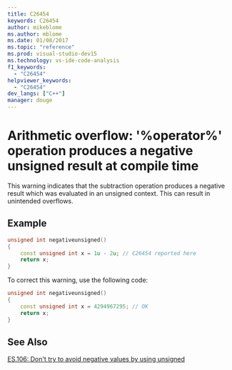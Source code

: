 ```yaml
---
title: C26454
keywords: C26454
author: mikeblome
ms.author: mblome
ms.date: 01/08/2017
ms.topic: "reference"
ms.prod: visual-studio-dev15
ms.technology: vs-ide-code-analysis
f1_keywords:
  - "C26454"
helpviewer_keywords:
  - "C26454"
dev_langs: ["C++"]
manager: douge
---
```


# Arithmetic overflow: '%operator%' operation produces a negative unsigned result at compile time

  This warning indicates that the subtraction operation produces a negative result which was evaluated in an unsigned context. This can result in unintended overflows.

## Example

```cpp
unsigned int negativeunsigned()
{
    const unsigned int x = 1u - 2u; // C26454 reported here
    return x;
}
```
 To correct this warning, use the following code:

```cpp
unsigned int negativeunsigned()
{
    const unsigned int x = 4294967295; // OK
    return x;
}
```

## See Also
[ES.106: Don't try to avoid negative values by using unsigned](https://github.com/isocpp/CppCoreGuidelines/blob/master/CppCoreGuidelines.md#Res-nonnegative)